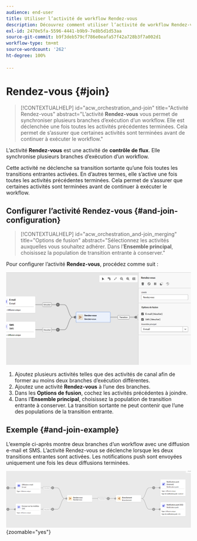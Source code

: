 ```yaml
---
audience: end-user
title: Utiliser l’activité de workflow Rendez-vous
description: Découvrez comment utiliser l’activité de workflow Rendez-vous.
exl-id: 2470e5fa-5596-4441-b9b9-7e8b5d1d53aa
source-git-commit: b9f3deb579cf786e0eafa57f42a728b3f7a002d1
workflow-type: tm+mt
source-wordcount: '262'
ht-degree: 100%

---
```


# Rendez-vous {#join}

>[!CONTEXTUALHELP]
>id="acw_orchestration_and-join"
>title="Activité Rendez-vous"
>abstract="L’activité **Rendez-vous** vous permet de synchroniser plusieurs branches d’exécution d’un workflow. Elle est déclenchée une fois toutes les activités précédentes terminées. Cela permet de s’assurer que certaines activités sont terminées avant de continuer à exécuter le workflow."

L’activité **Rendez-vous** est une activité de **contrôle de flux**. Elle synchronise plusieurs branches d’exécution d’un workflow.

Cette activité ne déclenche sa transition sortante qu’une fois toutes les transitions entrantes activées. En d’autres termes, elle s’active une fois toutes les activités précédentes terminées. Cela permet de s’assurer que certaines activités sont terminées avant de continuer à exécuter le workflow.

## Configurer l’activité Rendez-vous {#and-join-configuration}

>[!CONTEXTUALHELP]
>id="acw_orchestration_and-join_merging"
>title="Options de fusion"
>abstract="Sélectionnez les activités auxquelles vous souhaitez adhérer. Dans l’**Ensemble principal**, choisissez la population de transition entrante à conserver."

Pour configurer l’activité **Rendez-vous**, procédez comme suit :

![Capture d’écran affichant l’interface de configuration de l’activité Rendez-vous.](../assets/workflow-andjoin.png)

1. Ajoutez plusieurs activités telles que des activités de canal afin de former au moins deux branches d’exécution différentes.
1. Ajoutez une activité **Rendez-vous** à l’une des branches.
1. Dans les **Options de fusion**, cochez les activités précédentes à joindre.
1. Dans l’**Ensemble principal**, choisissez la population de transition entrante à conserver. La transition sortante ne peut contenir que l’une des populations de la transition entrante.

## Exemple {#and-join-example}

L’exemple ci-après montre deux branches d’un workflow avec une diffusion e-mail et SMS. L’activité Rendez-vous se déclenche lorsque les deux transitions entrantes sont activées. Les notifications push sont envoyées uniquement une fois les deux diffusions terminées.

![Exemple de workflow avec deux branches, affichant la diffusion par e-mail et par SMS suivie de notifications push.](../assets/workflow-andjoin-example.png){zoomable="yes"}
